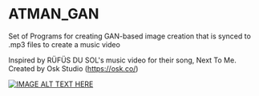 # ATMAN_GAN
Set of Programs for creating GAN-based image creation that is synced to .mp3 files to create a music video  

Inspired by RÜFÜS DU SOL's music video for their song, Next To Me. Created by Osk Studio (https://osk.co/)

[![IMAGE ALT TEXT HERE](https://img.youtube.com/vi/GPXiL6ynVG8/0.jpg)](https://www.youtube.com/watch?v=GPXiL6ynVG8)
